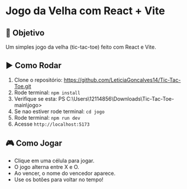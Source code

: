 # Jogo da Velha com React + Vite

## 🎯 Objetivo
Um simples jogo da velha (tic-tac-toe) feito com React e Vite.

## ▶️ Como Rodar
1. Clone o repositório:
   https://github.com/LeticiaGoncalves14/Tic-Tac-Toe.git
2. Rode terminal: `npm install`
3. Verifique se esta: PS C:\Users\12114856\Downloads\Tic-Tac-Toe-main\jogo>
4. Se nao estiver rode terminal: `cd jogo`
5. Rode terminal:  `npm run dev`
6. Acesse `http://localhost:5173`

## 🎮 Como Jogar
- Clique em uma célula para jogar.
- O jogo alterna entre X e O.
- Ao vencer, o nome do vencedor aparece.
- Use os botões para voltar no tempo!
